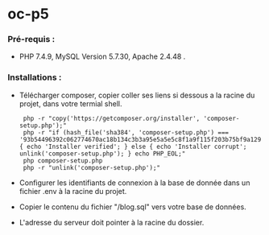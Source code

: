 # oc-p5

### Pré-requis :
- PHP 7.4.9, MySQL Version 5.7.30, Apache 2.4.48 .

### Installations :

- Télécharger composer, copier coller ses liens si dessous a la racine du projet, dans votre termial shell.


       php -r "copy('https://getcomposer.org/installer', 'composer-setup.php');"
       php -r "if (hash_file('sha384', 'composer-setup.php') === '93b54496392c062774670ac18b134c3b3a95e5a5e5c8f1a9f115f203b75bf9a129d5daa8ba6a13e2cc8a1da0806388a8') { echo 'Installer verified'; } else { echo 'Installer corrupt'; unlink('composer-setup.php'); } echo PHP_EOL;"
       php composer-setup.php
       php -r "unlink('composer-setup.php');"

- Configurer les identifiants de connexion à la base de donnée dans un fichier .env à la racine du projet.
- Copier le contenu du fichier "/blog.sql" vers votre base de données.
- L'adresse du serveur doit pointer à la racine du dossier.
